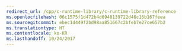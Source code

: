 ```yaml
---
redirect_url: /cpp/c-runtime-library/c-runtime-library-reference
ms.openlocfilehash: 06c1575f1d472b4d6948139722d46c16b167feea
ms.sourcegitcommit: ebec1d449f2bd98aa851667c2bfeb7e27ce657b2
ms.translationtype: HT
ms.contentlocale: ko-KR
ms.lasthandoff: 10/24/2017
---
```

